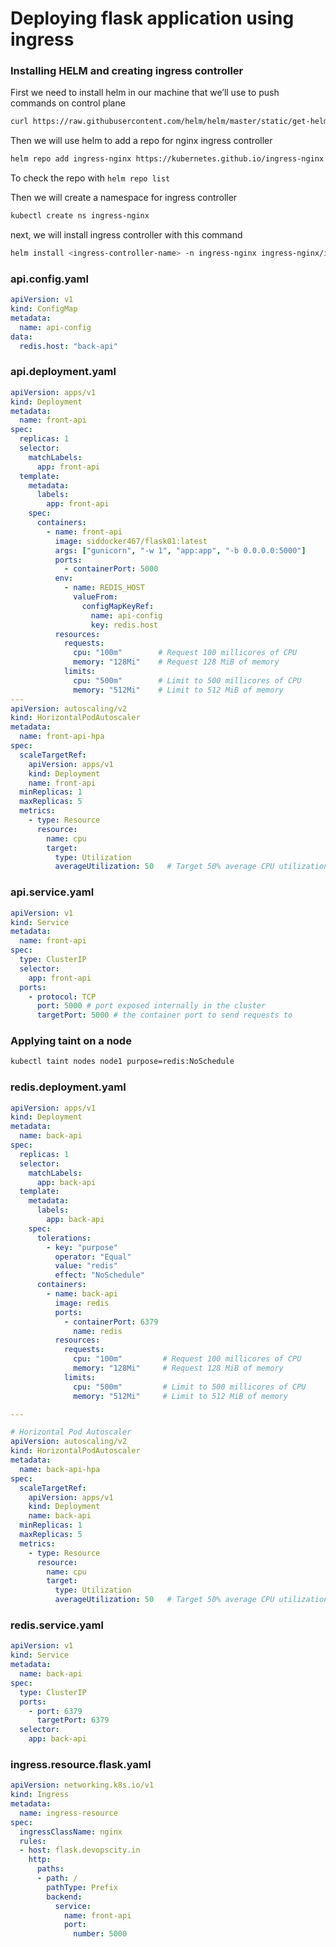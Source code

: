 # Deploying flask application using ingress

### Installing HELM and creating ingress controller

First we need to install helm in our machine that we’ll use to push commands on control plane

```bash
curl https://raw.githubusercontent.com/helm/helm/master/static/get-helm-3 | bash
```

Then we will use helm to add a repo for nginx ingress controller

```bash
helm repo add ingress-nginx https://kubernetes.github.io/ingress-nginx
```

To check the repo with `helm repo list`

Then we will create a namespace for ingress controller

```bash
kubectl create ns ingress-nginx
```

next, we will install ingress controller with this command

```bash
helm install <ingress-controller-name> -n ingress-nginx ingress-nginx/ingress-nginx
```

### api.config.yaml

```yaml
apiVersion: v1
kind: ConfigMap
metadata:
  name: api-config
data:
  redis.host: "back-api"

```

### api.deployment.yaml

```yaml
apiVersion: apps/v1
kind: Deployment
metadata:
  name: front-api
spec:
  replicas: 1
  selector:
    matchLabels:
      app: front-api
  template:
    metadata:
      labels:
        app: front-api
    spec:
      containers:
        - name: front-api
          image: siddocker467/flask01:latest
          args: ["gunicorn", "-w 1", "app:app", "-b 0.0.0.0:5000"]
          ports:
            - containerPort: 5000
          env:
            - name: REDIS_HOST
              valueFrom:
                configMapKeyRef:
                  name: api-config
                  key: redis.host
          resources:
            requests:
              cpu: "100m"        # Request 100 millicores of CPU
              memory: "128Mi"    # Request 128 MiB of memory
            limits:
              cpu: "500m"        # Limit to 500 millicores of CPU
              memory: "512Mi"    # Limit to 512 MiB of memory
---
apiVersion: autoscaling/v2
kind: HorizontalPodAutoscaler
metadata:
  name: front-api-hpa
spec:
  scaleTargetRef:
    apiVersion: apps/v1
    kind: Deployment
    name: front-api
  minReplicas: 1
  maxReplicas: 5
  metrics:
    - type: Resource
      resource:
        name: cpu
        target:
          type: Utilization
          averageUtilization: 50   # Target 50% average CPU utilization

```

### api.service.yaml

```yaml
apiVersion: v1
kind: Service
metadata:
  name: front-api
spec:
  type: ClusterIP
  selector:
    app: front-api
  ports:
    - protocol: TCP
      port: 5000 # port exposed internally in the cluster
      targetPort: 5000 # the container port to send requests to

```

### Applying taint on a node

```bash
kubectl taint nodes node1 purpose=redis:NoSchedule
```

### redis.deployment.yaml

```yaml
apiVersion: apps/v1
kind: Deployment
metadata:
  name: back-api
spec:
  replicas: 1
  selector:
    matchLabels:
      app: back-api
  template:
    metadata:
      labels:
        app: back-api
    spec:
      tolerations:
        - key: "purpose"
          operator: "Equal"
          value: "redis"
          effect: "NoSchedule"
      containers:
        - name: back-api
          image: redis
          ports:
            - containerPort: 6379
              name: redis
          resources:
            requests:
              cpu: "100m"         # Request 100 millicores of CPU
              memory: "128Mi"     # Request 128 MiB of memory
            limits:
              cpu: "500m"         # Limit to 500 millicores of CPU
              memory: "512Mi"     # Limit to 512 MiB of memory

---

# Horizontal Pod Autoscaler
apiVersion: autoscaling/v2
kind: HorizontalPodAutoscaler
metadata:
  name: back-api-hpa
spec:
  scaleTargetRef:
    apiVersion: apps/v1
    kind: Deployment
    name: back-api
  minReplicas: 1
  maxReplicas: 5
  metrics:
    - type: Resource
      resource:
        name: cpu
        target:
          type: Utilization
          averageUtilization: 50   # Target 50% average CPU utilization

```

### redis.service.yaml

```yaml
apiVersion: v1
kind: Service
metadata:
  name: back-api
spec:
  type: ClusterIP
  ports:
    - port: 6379
      targetPort: 6379
  selector:
    app: back-api
```

### ingress.resource.flask.yaml

```yaml
apiVersion: networking.k8s.io/v1
kind: Ingress
metadata:
  name: ingress-resource
spec:
  ingressClassName: nginx
  rules:
  - host: flask.devopscity.in
    http:
      paths:
      - path: /
        pathType: Prefix
        backend:
          service:
            name: front-api
            port:
              number: 5000

```
